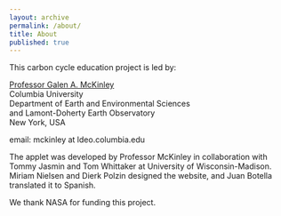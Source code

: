 ```yaml
---
layout: archive
permalink: /about/
title: About
published: true
---
```


This carbon cycle education project is led by:

[Professor Galen A. McKinley](http://mckinley.ldeo.columbia.edu/)
<br>
Columbia University 
<br>
Department of Earth and Environmental Sciences 
<br>
and
Lamont-Doherty Earth Observatory 
<br>
New York, USA 

email: mckinley at ldeo.columbia.edu

The applet was developed by Professor McKinley in collaboration with Tommy Jasmin and Tom Whittaker at University of Wisconsin-Madison. Miriam Nielsen and Dierk Polzin designed the website, and Juan Botella translated it to Spanish. 

We thank NASA for funding this project.
